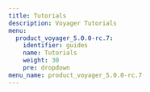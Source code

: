 ```yaml
---
title: Tutorials
description: Voyager Tutorials
menu:
  product_voyager_5.0.0-rc.7:
    identifier: guides
    name: Tutorials
    weight: 30
    pre: dropdown
menu_name: product_voyager_5.0.0-rc.7
---
```

